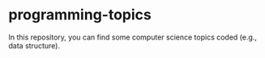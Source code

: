 # programming-topics
In this repository, you can find some computer science topics coded (e.g., data structure).
